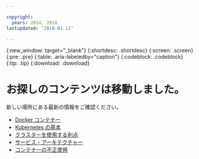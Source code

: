 ```yaml
---

copyright:
  years: 2014, 2018
lastupdated: "2018-01-11"

---
```


{:new_window: target="_blank"}
{:shortdesc: .shortdesc}
{:screen: .screen}
{:pre: .pre}
{:table: .aria-labeledby="caption"}
{:codeblock: .codeblock}
{:tip: .tip}
{:download: .download}


# お探しのコンテンツは移動しました。

新しい場所にある最新の情報をご確認ください。
 - [Docker コンテナー](cs_tech.html#docker_containers)
 - [Kubernetes の基本](cs_tech.html#kubernetes_basics)
 - [クラスターを使用する利点](cs_why.html#benefits)
 - [サービス・アーキテクチャー](cs_tech.html#architecture)
 - [コンテナーの不正使用](cs_why.html#terms)
